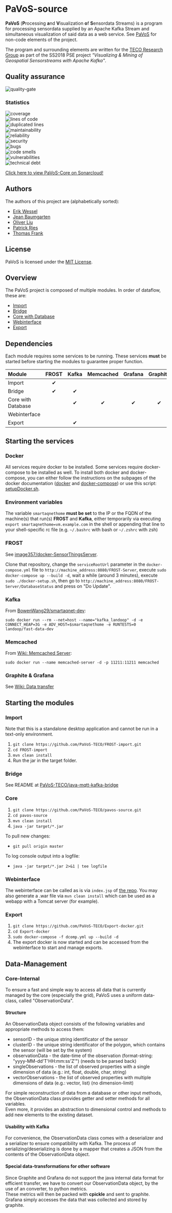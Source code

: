 # PaVoS-source
**PaVoS** (**P**rocessing **a**nd **V**isualization **o**f **S**ensordata Streams) is a program for processing sensordata supplied by an Apache Kafka Stream and simultaneous visualization of said data as a web service. See [PaVoS](https://github.com/PaVoS-TECO/pavos-documents) for non-code elements of the project.

The program and surrounding elements are written for the [TECO Research Group](teco.edu) as part of the SS2018 PSE project *"Visualizing & Mining of Geospatial Sensorstreams with Apache Kafka"*.

## Quality assurance
![quality-gate](https://sonarcloud.io/api/project_badges/quality_gate?project=pavos-source)  

### Statistics
![coverage](https://sonarcloud.io/api/project_badges/measure?project=pavos-source&metric=coverage)  
![lines of code](https://sonarcloud.io/api/project_badges/measure?project=pavos-source&metric=ncloc)  
![duplicated lines](https://sonarcloud.io/api/project_badges/measure?project=pavos-source&metric=duplicated_lines_density)  
![maintainability](https://sonarcloud.io/api/project_badges/measure?project=pavos-source&metric=sqale_rating)  
![reliability](https://sonarcloud.io/api/project_badges/measure?project=pavos-source&metric=reliability_rating)  
![security](https://sonarcloud.io/api/project_badges/measure?project=pavos-source&metric=security_rating)  
![bugs](https://sonarcloud.io/api/project_badges/measure?project=pavos-source&metric=bugs)  
![code smells](https://sonarcloud.io/api/project_badges/measure?project=pavos-source&metric=code_smells)  
![vulnerabilities](https://sonarcloud.io/api/project_badges/measure?project=pavos-source&metric=vulnerabilities)  
![technical debt](https://sonarcloud.io/api/project_badges/measure?project=pavos-source&metric=sqale_index)  
  
[Click here to view PaVoS-Core on Sonarcloud!](https://sonarcloud.io/dashboard?id=pavos-source)
## Authors
The authors of this project are (alphabetically sorted):
- [Erik Wessel](https://github.com/erikwessel)
- [Jean Baumgarten](https://github.com/Jelumar)
- [Oliver Liu](https://github.com/olivermliu)
- [Patrick Ries](https://github.com/masterries)
- [Thomas Frank](https://github.com/thomas475)

## License
PaVoS is licensed under the [MIT License](LICENSE).

## Overview
The PaVoS project is composed of multiple modules. In order of dataflow, these are:
- [Import](https://github.com/PaVoS-TECO/FROST-import)
- [Bridge](https://github.com/PaVoS-TECO/java-mqtt-kafka-bridge)
- [Core with Database](https://github.com/PaVoS-TECO/pavos-source)
- [Webinterface](https://github.com/PaVoS-TECO/webinterface)
- [Export](https://github.com/PaVoS-TECO/Kafka-export)

## Dependencies
Each module requires some services to be running. These services **must** be started before starting the modules to guarantee proper function.

| Module             | FROST | Kafka | Memcached | Grafana | Graphite |
| :----------------- | :---: | :---: | :-------: | :-----: | :------: |
| Import             | ✔     |       |           |         |          |
| Bridge             | ✔     | ✔     |           |         |          |
| Core with Database |       | ✔     | ✔         | ✔       | ✔        |
| Webinterface       |       |       |           |         |          |
| Export             |       | ✔     |           |         |          |

## Starting the services
### Docker
All services require docker to be installed. Some services require docker-compose to be installed as well.
To install both docker and docker-compose, you can either follow the instructions on the subpages of the docker documentation ([docker](https://docs.docker.com/install/) and [docker-compose](https://docs.docker.com/compose/install/)) or use this script: [setupDocker.sh](https://github.com/BowenWang29/smartaqnet-dev/blob/master/sbin/setupDocker.sh).

### Environment variables
The variable `smartaqnethome` **must be set** to the IP or the FQDN of the machine(s) that run(s) **FROST** and **Kafka**, either temporarily via executing `export smartaqnethome=vm.example.com` in the shell or appending that line to your shell-specific rc file (e.g. `~/.bashrc` with bash or `~/.zshrc` with zsh)

### FROST

See [image357/docker-SensorThingsServer](https://github.com/image357/docker-SensorThingsServer/).

Clone that repository, change the `serviceRootUrl` parameter in the `docker-compose.yml` file to `http://machine_address:8080/FROST-Server`, execute `sudo docker-compose up --build -d`, wait a while (around 3 minutes), execute `sudo ./docker-setup.sh`, then go to `http://machine_address:8080/FROST-Server/DatabaseStatus` and press on "Do Update".

### Kafka
From [BowenWang29/smartaqnet-dev](https://github.com/BowenWang29/smartaqnet-dev/blob/master/sbin/startLandoop.sh):

`sudo docker run --rm --net=host --name="kafka_landoop" -d -e CONNECT_HEAP=3G -e ADV_HOST=$smartaqnethome -e RUNTESTS=0 landoop/fast-data-dev`

### Memcached
From [Wiki: Memcached Server](https://github.com/PaVoS-TECO/pavos-source/wiki/Memcached-Server):

`sudo docker run --name memcached-server -d -p 11211:11211 memcached`

### Graphite & Grafana
See [Wiki: Data transfer](https://github.com/PaVoS-TECO/pavos-source/wiki/Data-transfer)

## Starting the modules
### Import
Note that this is a standalone desktop application and cannot be run in a text-only environment.
1. `git clone https://github.com/PaVoS-TECO/FROST-import.git`
2. `cd FROST-import`
3. `mvn clean install`
4. Run the jar in the target folder.

### Bridge
See README at [PaVoS-TECO/java-mqtt-kafka-bridge](https://github.com/PaVoS-TECO/java-mqtt-kafka-bridge/)

### Core
1. `git clone https://github.com/PaVoS-TECO/pavos-source.git`
2. `cd pavos-source`
3. `mvn clean install`
4. `java -jar target/*.jar`

To pull new changes:
- `git pull origin master`

To log console output into a logfile:
- `java -jar target/*.jar 2>&1 | tee logfile`

### Webinterface
The webinterface can be called as is via `index.jsp` of [the repo](https://github.com/PaVoS-TECO/webinterface). You may also generate a .war file via `mvn clean install` which can be used as a webapp with a Tomcat server (for example).

### Export
1. `git clone https://github.com/PaVoS-TECO/Export-docker.git`
2. `cd Export-docker`
3. `sudo docker-compose -f dcomp.yml up --build -d`
4. The export docker is now started and can be accessed from the webinterface to start and manage exports.

## Data-Management
### Core-Internal
To ensure a fast and simple way to access all data that is currently managed by the core (especially the grid), PaVoS uses a uniform data-class, called "ObservationData".  
#### Structure
An ObservationData object consists of the following variables and appropriate methods to access them:
- sensorID - the unique string identificator of the sensor  
- clusterID - the unique string identificator of the polygon, which contains the sensor (will be set by the system)  
- observationData - the date-time of the observation (format-string: "yyyy-MM-dd'T'HH:mm:ss'Z'") (needs to be parsed back)  
- singleObservations - the list of observed properties with a single dimension of data (e.g.: int, float, double, char, string)  
- vectorObservations - the list of observed properties with multiple dimensions of data (e.g.: vector, list) (no dimension-limit)  
  
For simple reconstruction of data from a database or other input methods, the ObservationData class provides getter and setter methods for all variables.  
Even more, it provides an abstraction to dimensional control and methods to add new elements to the existing dataset.  
#### Usability with Kafka
For convenience, the ObservationData class comes with a deserializer and a serializer to ensure compatibility with Kafka.
The process of serializing/deserializing is done by a mapper that creates a JSON from the contents of the ObservationData object.  
#### Special data-transformations for other software
Since Graphite and Grafana do not support the java internal data format for efficient transfer, we have to convert our ObservationData object, by the use of an converter, to python metrics.  
These metrics will then be packed with **cpickle** and sent to graphite.
Grafana simply accesses the data that was collected and stored by graphite.
